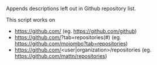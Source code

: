 Appends descriptions left out in Github repository list.

This script works on
   * https://github.com/<organization> (eg. https://github.com/github)
   * https://github.com/<user>?tab=repositories(#) (eg. https://github.com/mojombo?tab=repositories)
   * https://github.com/<user|organization>/repositories (eg. https://github.com/mattn/repositories)
